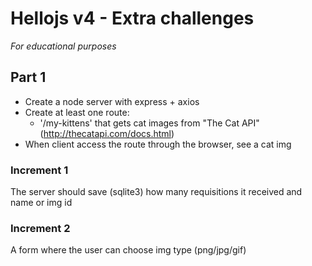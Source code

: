 # Hellojs v4 - Extra challenges

_For educational purposes_

## Part 1

- Create a node server with express + axios
- Create at least one route:
    - '/my-kittens' that gets cat images from "The Cat API" (http://thecatapi.com/docs.html)
- When client access the route through the browser, see a cat img

### Increment 1

The server should save (sqlite3) how many requisitions it received and name or img id

### Increment 2

A form where the user can choose img type (png/jpg/gif)